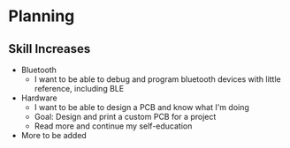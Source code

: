 # Planning

## Skill Increases

* Bluetooth 
  * I want to be able to debug and program bluetooth devices with little reference, including BLE
* Hardware
  * I want to be able to design a PCB and know what I'm doing
  * Goal: Design and print a custom PCB for a project
  * Read more and continue my self-education
* More to be added



